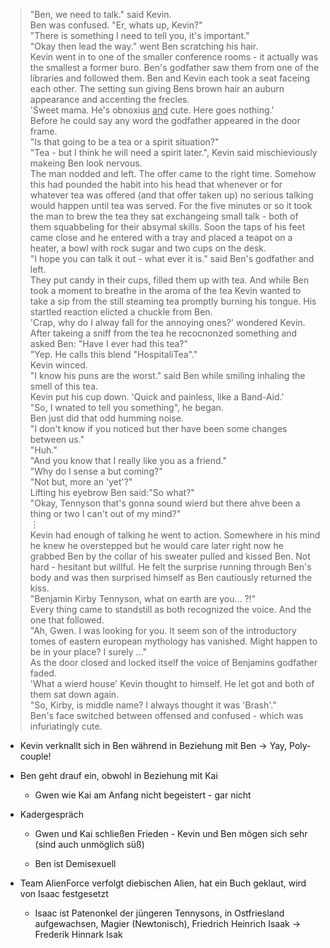 > "Ben, we need to talk." said Kevin.  
> Ben was confused. "Er, whats up, Kevin?"  
> "There is something I need to tell you, it's important."  
> "Okay then lead the way." went Ben scratching his hair.  
> Kevin went in to one of the smaller conference rooms - it actually was the smallest a former buro. Ben's godfather saw them from one of the libraries and followed them. Ben and Kevin each took a seat faceing each other. The setting sun giving Bens brown hair an auburn appearance and accenting the frecles.  
> 'Sweet mama. He's obnoxius <u>and</u> cute. Here goes nothing.'  
> Before he could say any word the godfather appeared in the door frame.  
> "Is that going to be a tea or a spirit situation?"  
> "Tea - but I think he will need a spirit later.", Kevin said mischieviously makeing Ben look nervous.  
> The man nodded and left. The offer came to the right time. Somehow this had pounded the habit into his head that whenever or for whatever tea was offered (and that offer taken up) no serious talking would happen until tea was served. For the five minutes or so it took the man to brew the tea they sat exchangeing small talk - both of them squabbeling for their absymal skills. Soon the taps of his feet came close and he entered with a tray and placed a teapot on a heater, a bowl with rock sugar and two cups on the desk.  
> "I hope you can talk it out - what ever it is." said Ben's godfather and left.  
> They put candy in their cups, filled them up with tea. And while Ben took a moment to breathe in the aroma of the tea Kevin wanted to take a sip from the still steaming tea promptly burning his tongue. His startled reaction elicted a chuckle from Ben.  
> 'Crap, why do I alway fall for the annoying ones?' wondered Kevin.  
> After takeing a sniff from the tea he recocnonzed something and asked Ben: "Have I ever had this tea?"  
> "Yep. He calls this blend "HospitaliTea"."  
> Kevin winced.  
> "I know his puns are the worst." said Ben while smiling inhaling the smell of this tea.  
> Kevin put his cup down. 'Quick and painless, like a Band-Aid.'  
> "So, I wnated to tell you something", he began.  
> Ben just did that odd humming noise.  
> "I don't know if you noticed but ther have been some changes between us."  
>  "Huh."  
> "And you know that I really like you as a friend."  
> "Why do I sense a but coming?"  
> "Not but, more an 'yet'?"  
> Lifting his eyebrow Ben said:"So what?"  
> "Okay, Tennyson that's gonna sound wierd but there ahve been a thing or two I can't out of my mind?"  
> $\vdots$  
> Kevin had enough of talking he went to action. Somewhere in his mind he knew he overstepped but he would care later right now he grabbed Ben by the collar of his sweater pulled and kissed Ben. Not hard - hesitant but willful. He felt the surprise running through Ben's body and was then surprised himself as Ben cautiously returned the kiss.  
> "Benjamin Kirby Tennyson, what on earth are you$\dots$ ?!"  
> Every thing came to standstill as both recognized the voice. And the one that followed.  
> "Ah, Gwen. I was looking for you. It seem son of the introductory tomes of eastern european mythology has vanished. Might happen to be in your place? I surely $\dots$"  
> As the door closed and locked itself the voice of Benjamins godfather faded.  
> 'What a wierd house' Kevin thought to himself. He let got and both of them sat down again.  
> "So, Kirby, is middle name? I always thought it was 'Brash'."  
> Ben's face switched between offensed and confused - which was infuriatingly cute.  
> 

- Kevin verknallt sich in Ben während in Beziehung mit Ben -> Yay, Poly-couple!

- Ben geht drauf ein, obwohl in Beziehung mit Kai
  
  - Gwen wie Kai am Anfang nicht begeistert - gar nicht

- Kadergespräch
  
  - Gwen und Kai schließen Frieden - Kevin und Ben mögen sich sehr (sind auch unmöglich süß)
  
  - Ben ist Demisexuell

- Team AlienForce verfolgt diebischen Alien, hat ein Buch geklaut, wird von Isaac festgesetzt
  
  - Isaac ist Patenonkel der jüngeren Tennysons, in Ostfriesland aufgewachsen, Magier (Newtonisch), Friedrich Heinrich Isaak -> Frederik Hinnark Isak
